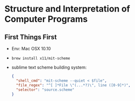 # Structure and Interpretation of Computer Programs



## First Things First

- Env: Mac OSX 10.10
  
- `brew install x11/mit-scheme`
  
- sublime text scheme building system:
  
  ``` json
  {
    "shell_cmd": "mit-scheme --quiet < $file",
    "file_regex": "^[ ]*File \"(...*?)\", line ([0-9]*)",
    "selector": "source.scheme"
  }
  ```
  
  ​